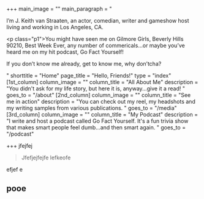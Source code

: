 +++
main_image = ""
main_paragraph = "<p>I’m J. Keith van Straaten, an actor, comedian, writer and gameshow host living and working in Los Angeles, CA.</p><p class=\"p1\">You might have seen me on Gilmore Girls, Beverly Hills 90210, Best Week Ever, any number of commericals…or maybe you’ve heard me on my hit podcast, Go Fact Yourself!</p><p>If you don’t know me already, get to know me, why don’tcha?</p>"
shorttitle = "Home"
page_title = "Hello, Friends!"
type = "index"
[1st_column]
column_image = ""
column_title = "All About Me"
description = "You didn't ask for my life story, but here it is, anyway...give it a read! "
goes_to = "/about"
[2nd_column]
column_image = ""
column_title = "See me in action"
description = "You can check out my reel, my headshots and my writing samples from various publications. "
goes_to = "/media"
[3rd_column]
column_image = ""
column_title = "My Podcast"
description = "I write and host a podcast called Go Fact Yourself. It's a fun trivia show that makes smart people feel dumb...and then smart again. "
goes_to = "/podcast"

+++
jfejfej


> Jfefjejfejfe lefkeofe

efjef e

## pooe
